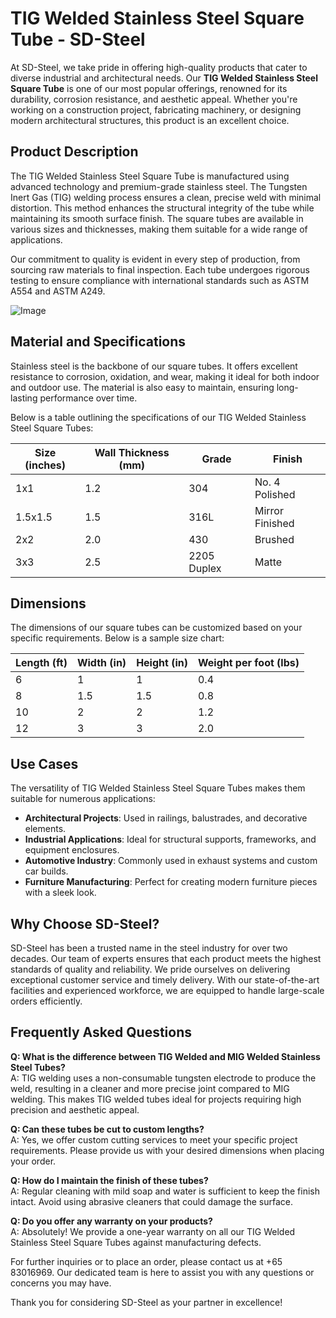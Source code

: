 # TIG Welded Stainless Steel Square Tube - SD-Steel

At SD-Steel, we take pride in offering high-quality products that cater to diverse industrial and architectural needs. Our **TIG Welded Stainless Steel Square Tube** is one of our most popular offerings, renowned for its durability, corrosion resistance, and aesthetic appeal. Whether you're working on a construction project, fabricating machinery, or designing modern architectural structures, this product is an excellent choice.

## Product Description

The TIG Welded Stainless Steel Square Tube is manufactured using advanced technology and premium-grade stainless steel. The Tungsten Inert Gas (TIG) welding process ensures a clean, precise weld with minimal distortion. This method enhances the structural integrity of the tube while maintaining its smooth surface finish. The square tubes are available in various sizes and thicknesses, making them suitable for a wide range of applications.

Our commitment to quality is evident in every step of production, from sourcing raw materials to final inspection. Each tube undergoes rigorous testing to ensure compliance with international standards such as ASTM A554 and ASTM A249.

![Image](https://github.com/user-attachments/assets/2567258e-e124-4816-932d-1809bd27ef0b)

## Material and Specifications

Stainless steel is the backbone of our square tubes. It offers excellent resistance to corrosion, oxidation, and wear, making it ideal for both indoor and outdoor use. The material is also easy to maintain, ensuring long-lasting performance over time.

Below is a table outlining the specifications of our TIG Welded Stainless Steel Square Tubes:

| Size (inches) | Wall Thickness (mm) | Grade       | Finish          |
|---------------|---------------------|-------------|-----------------|
| 1x1           | 1.2                 | 304         | No. 4 Polished  |
| 1.5x1.5       | 1.5                 | 316L        | Mirror Finished |
| 2x2           | 2.0                 | 430         | Brushed         |
| 3x3           | 2.5                 | 2205 Duplex | Matte           |

## Dimensions

The dimensions of our square tubes can be customized based on your specific requirements. Below is a sample size chart:

| Length (ft) | Width (in) | Height (in) | Weight per foot (lbs) |
|-------------|------------|-------------|-----------------------|
| 6           | 1          | 1           | 0.4                   |
| 8           | 1.5        | 1.5         | 0.8                   |
| 10          | 2          | 2           | 1.2                   |
| 12          | 3          | 3           | 2.0                   |

## Use Cases

The versatility of TIG Welded Stainless Steel Square Tubes makes them suitable for numerous applications:

- **Architectural Projects**: Used in railings, balustrades, and decorative elements.
- **Industrial Applications**: Ideal for structural supports, frameworks, and equipment enclosures.
- **Automotive Industry**: Commonly used in exhaust systems and custom car builds.
- **Furniture Manufacturing**: Perfect for creating modern furniture pieces with a sleek look.

## Why Choose SD-Steel?

SD-Steel has been a trusted name in the steel industry for over two decades. Our team of experts ensures that each product meets the highest standards of quality and reliability. We pride ourselves on delivering exceptional customer service and timely delivery. With our state-of-the-art facilities and experienced workforce, we are equipped to handle large-scale orders efficiently.

## Frequently Asked Questions

**Q: What is the difference between TIG Welded and MIG Welded Stainless Steel Tubes?**  
A: TIG welding uses a non-consumable tungsten electrode to produce the weld, resulting in a cleaner and more precise joint compared to MIG welding. This makes TIG welded tubes ideal for projects requiring high precision and aesthetic appeal.

**Q: Can these tubes be cut to custom lengths?**  
A: Yes, we offer custom cutting services to meet your specific project requirements. Please provide us with your desired dimensions when placing your order.

**Q: How do I maintain the finish of these tubes?**  
A: Regular cleaning with mild soap and water is sufficient to keep the finish intact. Avoid using abrasive cleaners that could damage the surface.

**Q: Do you offer any warranty on your products?**  
A: Absolutely! We provide a one-year warranty on all our TIG Welded Stainless Steel Square Tubes against manufacturing defects.

For further inquiries or to place an order, please contact us at +65 83016969. Our dedicated team is here to assist you with any questions or concerns you may have.

Thank you for considering SD-Steel as your partner in excellence!